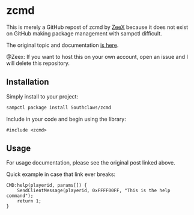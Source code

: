 # zcmd

This is merely a GitHub repost of zcmd by [ZeeX](https://github.com/Zeex) because it does not exist on GitHub making package management with sampctl difficult.

The original topic and documentation [is here](http://forum.sa-mp.com/showthread.php?t=91354).

@Zeex: If you want to host this on your own account, open an issue and I will delete this repository.

## Installation

Simply install to your project:

```bash
sampctl package install Southclaws/zcmd
```

Include in your code and begin using the library:

```pawn
#include <zcmd>
```

## Usage

For usage documentation, please see the original post linked above.

Quick example in case that link ever breaks:

```pawn
CMD:help(playerid, params[]) {
    SendClientMessage(playerid, 0xFFFF00FF, "This is the help command");
    return 1;
}
```
